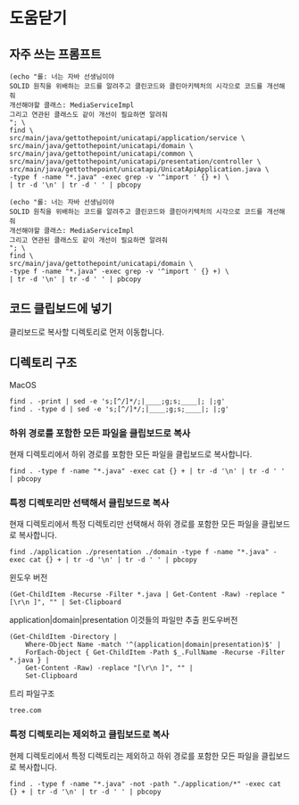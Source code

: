 # 도움닫기

## 자주 쓰는 프롬프트

```shell
(echo "롤: 너는 자바 선생님이야
SOLID 원칙을 위배하는 코드를 알려주고 클린코드와 클린아키텍처의 시각으로 코드를 개선해줘
개선해야할 클래스: MediaServiceImpl
그리고 연관된 클래스도 같이 개선이 필요하면 알려줘
"; \
find \
src/main/java/gettothepoint/unicatapi/application/service \
src/main/java/gettothepoint/unicatapi/domain \
src/main/java/gettothepoint/unicatapi/common \
src/main/java/gettothepoint/unicatapi/presentation/controller \
src/main/java/gettothepoint/unicatapi/UnicatApiApplication.java \
-type f -name "*.java" -exec grep -v '^import ' {} +) \
| tr -d '\n' | tr -d ' ' | pbcopy
```

```shell
(echo "롤: 너는 자바 선생님이야
SOLID 원칙을 위배하는 코드를 알려주고 클린코드와 클린아키텍처의 시각으로 코드를 개선해줘
개선해야할 클래스: MediaServiceImpl
그리고 연관된 클래스도 같이 개선이 필요하면 알려줘
"; \
find \
src/main/java/gettothepoint/unicatapi/domain \
-type f -name "*.java" -exec grep -v '^import ' {} +) \
| tr -d '\n' | tr -d ' ' | pbcopy
```

## 코드 클립보드에 넣기

클리보드로 복사할 디렉토리로 먼저 이동합니다.

## 디렉토리 구조

MacOS
```shell
find . -print | sed -e 's;[^/]*/;|____;g;s;____|; |;g'
find . -type d | sed -e 's;[^/]*/;|____;g;s;____|; |;g'
```

### 하위 경로를 포함한 모든 파일을 클립보드로 복사

현재 디렉토리에서 하위 경로를 포함한 모든 파일을 클립보드로 복사합니다.

```shell
find . -type f -name "*.java" -exec cat {} + | tr -d '\n' | tr -d ' ' | pbcopy
```

### 특정 디렉토리만 선택해서 클립보드로 복사

현재 디렉토리에서 특정 디렉토리만 선택해서 하위 경로를 포함한 모든 파일을 클립보드로 복사합니다.

```shell
find ./application ./presentation ./domain -type f -name "*.java" -exec cat {} + | tr -d '\n' | tr -d ' ' | pbcopy
```

윈도우 버전

```shell
(Get-ChildItem -Recurse -Filter *.java | Get-Content -Raw) -replace "[\r\n ]", "" | Set-Clipboard
```

application|domain|presentation 이것들의 파일만 추출 윈도우버전 

```shell
(Get-ChildItem -Directory |
    Where-Object Name -match '^(application|domain|presentation)$' |
    ForEach-Object { Get-ChildItem -Path $_.FullName -Recurse -Filter *.java } |
    Get-Content -Raw) -replace "[\r\n ]", "" |
    Set-Clipboard
```
트리 파일구조 

```shell
tree.com
```

### 특정 디렉토리는 제외하고 클립보드로 복사

현제 디렉토리에서 특정 디렉토리는 제외하고 하위 경로를 포함한 모든 파일을 클립보드로 복사합니다.

```shell
find . -type f -name "*.java" -not -path "./application/*" -exec cat {} + | tr -d '\n' | tr -d ' ' | pbcopy
```
